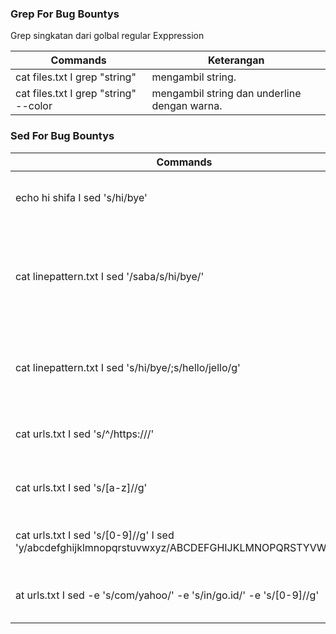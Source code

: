### Grep For Bug Bountys
Grep singkatan dari golbal regular Exppression

Commands | Keterangan
---------|-----------
cat files.txt I grep "string"  | mengambil string.
cat files.txt I grep "string" --color  | mengambil string dan underline dengan warna.


### Sed For Bug Bountys

Commands | Keterangan
---------|-----------
echo hi shifa I sed 's/hi/bye'  | mengganti kata hi menjadi bye ; s = awal..
cat linepattern.txt I sed '/saba/s/hi/bye/'  | Mengganti fil yang memiliki awalan hi menjadi bye dan semua yang mengandung kalimat saba. 
cat linepattern.txt I sed 's/hi/bye/;s/hello/jello/g'  | string hi diubah menjadi bye dan string hello dibuah menjadi jello.
cat urls.txt I sed 's/^/https:\/\//'  | Menambahkan https:// dibelakang nama url.
cat urls.txt I sed 's/[a-z]//g' | Menghapus konten yang mengandung string a-z.    
cat urls.txt I sed 's/[0-9]//g' I sed 'y/abcdefghijklmnopqrstuvwxyz/ABCDEFGHIJKLMNOPQRSTYVWXYZ/'  | mengubah huruf abjad biasa menjadi huruf KAPITAL
at urls.txt I sed  -e 's/com/yahoo/' -e 's/in/go.id/' -e 's/[0-9]//g' | Gunakan -e untuk Multiple perintah satu baris sed
